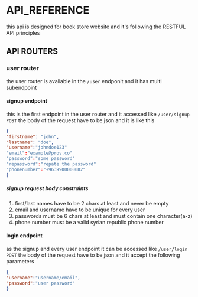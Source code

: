 # API_REFERENCE
this api is designed for book store website 
and it's following the RESTFUL API principles   

## API ROUTERS
### user router 
the user router is available in the `/user` endponit 
and it has multi subendpoint 
#### signup endpoint 
this is the first endpoint in the user router and it accessed like ```/user/signup   POST```
the body of the request have to be json and it is like this 

```JSON
{
"firstname": "john",
"lastname": "doe",
"username":"johndoe123"
"email":"example@prov.co"
"password":"some password"
"repassword":"repate the password"
"phonenumber":"+9639900000082"
}
```
##### signup request body constraints 
1. first/last names have to be 2 chars at least and never be empty 
2. email and username have to be unique for every user
3. passwords must be 6 chars at least and must contain one character(a-z)
4. phone number must be a valid syrian republic phone number 

#### login endpoint 
as the signup and every user endpoint it can be accessed like `/user/login  POST` 
the body of the request have to be json 
and it accept the following parameters 
```JSON 
{
"username":"username/email",
"password":"user password"
}
```
